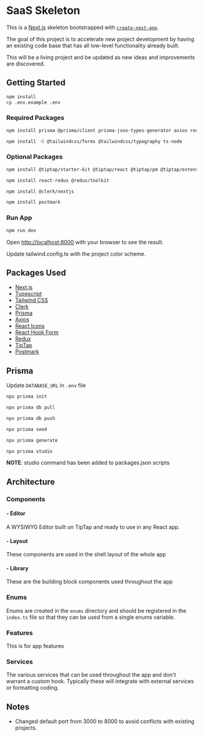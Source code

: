 # SaaS Skeleton

This is a [Next.js](https://nextjs.org/) skeleton bootstrapped with [`create-next-app`](https://github.com/vercel/next.js/tree/canary/packages/create-next-app).

The goal of this project is to accelerate new project development by having an existing code base that has all low-level functionality already built.

This will be a living project and be updated as new ideas and improvements are discovered.

## Getting Started

```bash
npm install
cp .env.example .env
```

### Required Packages

```bash
npm install prisma @prisma/client prisma-json-types-generator axios react-hook-form react-icons swr
```

```bash
npm install -D @tailwindcss/forms @tailwindcss/typography ts-node
```

### Optional Packages

```bash
npm install @tiptap/starter-kit @tiptap/react @tiptap/pm @tiptap/extension-focus @tiptap/extension-link @tiptap/extension-placeholder @tiptap/extension-text-align @tiptap/extension-typography @tiptap/extension-underline
```

```bash
npm install react-redux @redux/toolkit
```

```bash
npm install @clerk/nextjs
```

```bash
npm install postmark
```

### Run App

```bash
npm run dev
```

Open [http://localhost:8000](http://localhost:8000) with your browser to see the result.

Update tailwind.config.ts with the project color scheme.

## Packages Used

- [Next.js]()
- [Typescript]()
- [Tailwind CSS]()
- [Clerk]()
- [Prisma]()
- [Axios]()
- [React Icons]()
- [React Hook Form]()
- [Redux]()
- [TipTap]()
- [Postmark]()

## Prisma

Update `DATABASE_URL` in `.env` file

```bash
npx prisma init
```

```bash
npx prisma db pull
```

```bash
npx prisma db push
```

```bash
npx prisma seed
```

```bash
npx prisma generate
```

```bash
npx prisma studio
```

**NOTE**: studio command has been added to packages.json scripts

## Architecture

### Components

#### - Editor

A WYSIWYG Editor built on TipTap and ready to use in any React app.

#### - Layout

These components are used in the shell layout of the whole app

#### - Library

These are the building block components used throughout the app

### Enums

Enums are created in the `enums` directory and should be registered in the `index.ts` file so that they can be used from a single enums variable.

### Features

This is for app features

### Services

The various services that can be used throughout the app and don't warrant a custom hook. Typically these will integrate with external services or formatting coding.

## Notes

- Changed default port from 3000 to 8000 to avoid conflicts with existing projects.
